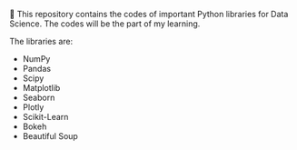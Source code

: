 🔑 This repository contains the codes of important Python libraries for Data Science. The codes will be the part of my learning. 

The libraries are:  
- NumPy
- Pandas
- Scipy
- Matplotlib
- Seaborn
- Plotly
- Scikit-Learn
- Bokeh
- Beautiful Soup
